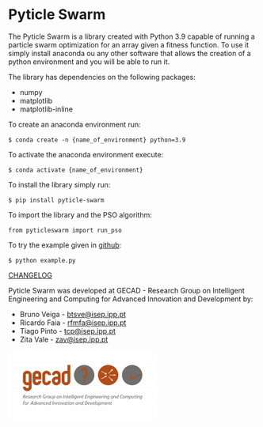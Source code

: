 # Pyticle Swarm 

The Pyticle Swarm is a library created with Python 3.9 capable of running a particle swarm optimization for an array given a fitness function.
To use it simply install anaconda ou any other software that allows the creation of a python environment and you will be able to run it.

The library has dependencies on the following packages:

* numpy
* matplotlib
* matplotlib-inline

To create an anaconda environment run:
    
    $ conda create -n {name_of_environment} python=3.9

To activate the anaconda environment execute:

    $ conda activate {name_of_environment}


To install the library simply run:

    $ pip install pyticle-swarm

To import the library and the PSO algorithm:

    from pyticleswarm import run_pso

To try the example given in [github](https://github.com/gecad-pyticle-swarm/pyticle-swarm):
    
    $ python example.py

[CHANGELOG](https://github.com/gecad-pyticle-swarm/pyticle-swarm/blob/master/docs/CHANGELOG.rst)

Pyticle Swarm was developed at GECAD - Research Group on Intelligent Engineering and Computing for Advanced Innovation and Development by:
* Bruno Veiga - btsve@isep.ipp.pt
* Ricardo Faia -  rfmfa@isep.ipp.pt
* Tiago Pinto - tcp@isep.ipp.pt
* Zita Vale - zav@isep.ipp.pt

![gecad.png](https://github.com/gecad-pyticle-swarm/pyticle-swarm/raw/master/gecad.png)

